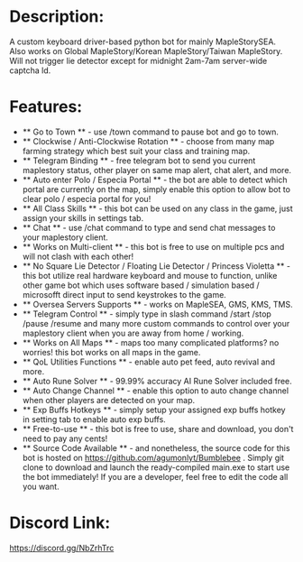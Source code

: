 # Description: 
A custom keyboard driver-based python bot for mainly MapleStorySEA. 
Also works on Global MapleStory/Korean MapleStory/Taiwan MapleStory. 
Will not trigger lie detector except for midnight 2am-7am server-wide captcha ld. 

# Features:
- ** Go to Town ** - use /town command to pause bot and go to town. 
- ** Clockwise / Anti-Clockwise Rotation ** - choose from many map farming strategy which best suit your class and training map. 
- ** Telegram Binding ** - free telegram bot to send you current maplestory status, other player on same map alert, chat alert, and more. 
- ** Auto enter Polo / Especia Portal ** - the bot are able to detect which portal are currently on the map, simply enable this option to allow bot to clear polo / especia  portal for you!
- ** All Class Skills ** - this bot can be used on any class in the game, just assign your skills in settings tab. 
- ** Chat ** - use /chat command to type and send chat messages to your maplestory client. 
- ** Works on Multi-client ** - this bot is free to use on multiple pcs and will not clash with each other!
- ** No Square Lie Detector / Floating Lie Detector / Princess Violetta ** - this bot utilize real hardware keyboard and mouse to function, unlike other game bot which uses 
software based / simulation based / microsofft direct input to send keystrokes to the game. 
- ** Oversea Servers Supports ** - works on MapleSEA, GMS, KMS, TMS. 
- ** Telegram Control ** - simply type in slash command /start /stop /pause /resume and many more custom commands to control over your maplestory client when you are away from home / working.
- ** Works on All Maps ** - maps too many complicated platforms? no worries! this bot works on all maps in the game. 
- ** QoL Utilities Functions ** - enable auto pet feed, auto revival and more. 
- ** Auto Rune Solver ** - 99.99% accuracy AI Rune Solver included free. 
- ** Auto Change Channel ** - enable this option to auto change channel when other players are detected on your map. 
- ** Exp Buffs Hotkeys ** - simply setup your assigned exp buffs hotkey in setting tab to enable auto exp buffs. 
- ** Free-to-use ** - this bot is free to use, share and download, you don't need to pay any cents!
- ** Source Code Available ** - and nonetheless, the source code for this bot is hosted on https://github.com/agumonlyt/Bumblebee . 
Simply git clone to download and launch the ready-compiled main.exe to start use the bot immediately! If you are a developer, feel free to edit the code all you want. 

# Discord Link: 
https://discord.gg/NbZrhTrc
